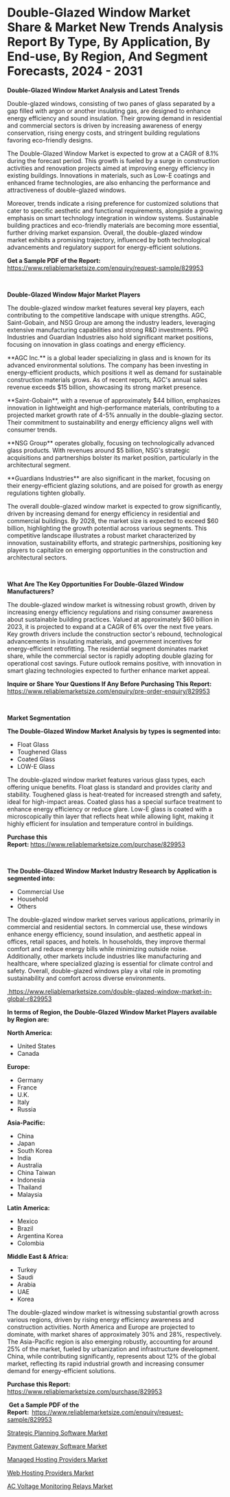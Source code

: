 <p><h1>Double-Glazed Window Market Share & Market New Trends Analysis Report By Type, By Application, By End-use, By Region, And Segment Forecasts, 2024 - 2031</h1></p><p><strong>Double-Glazed Window Market Analysis and Latest Trends</strong></p>
<p><p>Double-glazed windows, consisting of two panes of glass separated by a gap filled with argon or another insulating gas, are designed to enhance energy efficiency and sound insulation. Their growing demand in residential and commercial sectors is driven by increasing awareness of energy conservation, rising energy costs, and stringent building regulations favoring eco-friendly designs.</p><p>The Double-Glazed Window Market is expected to grow at a CAGR of 8.1% during the forecast period. This growth is fueled by a surge in construction activities and renovation projects aimed at improving energy efficiency in existing buildings. Innovations in materials, such as Low-E coatings and enhanced frame technologies, are also enhancing the performance and attractiveness of double-glazed windows. </p><p>Moreover, trends indicate a rising preference for customized solutions that cater to specific aesthetic and functional requirements, alongside a growing emphasis on smart technology integration in window systems. Sustainable building practices and eco-friendly materials are becoming more essential, further driving market expansion. Overall, the double-glazed window market exhibits a promising trajectory, influenced by both technological advancements and regulatory support for energy-efficient solutions.</p></p>
<p><strong>Get a Sample PDF of the Report:&nbsp;</strong> <a href="https://www.reliablemarketsize.com/enquiry/request-sample/829953?utm_campaign=1293&utm_medium=2&utm_source=Github&utm_content=ia&utm_term=08102024&utm_id=double-glazed-window">https://www.reliablemarketsize.com/enquiry/request-sample/829953</a></p>
<p>&nbsp;</p>
<p><strong>Double-Glazed Window Major Market Players</strong></p>
<p><p>The double-glazed window market features several key players, each contributing to the competitive landscape with unique strengths. AGC, Saint-Gobain, and NSG Group are among the industry leaders, leveraging extensive manufacturing capabilities and strong R&D investments. PPG Industries and Guardian Industries also hold significant market positions, focusing on innovation in glass coatings and energy efficiency. </p><p>**AGC Inc.** is a global leader specializing in glass and is known for its advanced environmental solutions. The company has been investing in energy-efficient products, which positions it well as demand for sustainable construction materials grows. As of recent reports, AGC's annual sales revenue exceeds $15 billion, showcasing its strong market presence.</p><p>**Saint-Gobain**, with a revenue of approximately $44 billion, emphasizes innovation in lightweight and high-performance materials, contributing to a projected market growth rate of 4-5% annually in the double-glazing sector. Their commitment to sustainability and energy efficiency aligns well with consumer trends.</p><p>**NSG Group** operates globally, focusing on technologically advanced glass products. With revenues around $5 billion, NSG's strategic acquisitions and partnerships bolster its market position, particularly in the architectural segment.</p><p>**Guardians Industries** are also significant in the market, focusing on their energy-efficient glazing solutions, and are poised for growth as energy regulations tighten globally.</p><p>The overall double-glazed window market is expected to grow significantly, driven by increasing demand for energy efficiency in residential and commercial buildings. By 2028, the market size is expected to exceed $60 billion, highlighting the growth potential across various segments. This competitive landscape illustrates a robust market characterized by innovation, sustainability efforts, and strategic partnerships, positioning key players to capitalize on emerging opportunities in the construction and architectural sectors.</p></p>
<p>&nbsp;</p>
<p><strong>What Are The Key Opportunities For Double-Glazed Window Manufacturers?</strong></p>
<p><p>The double-glazed window market is witnessing robust growth, driven by increasing energy efficiency regulations and rising consumer awareness about sustainable building practices. Valued at approximately $60 billion in 2023, it is projected to expand at a CAGR of 6% over the next five years. Key growth drivers include the construction sector's rebound, technological advancements in insulating materials, and government incentives for energy-efficient retrofitting. The residential segment dominates market share, while the commercial sector is rapidly adopting double glazing for operational cost savings. Future outlook remains positive, with innovation in smart glazing technologies expected to further enhance market appeal.</p></p>
<p><strong>Inquire or Share Your Questions If Any Before Purchasing This Report:</strong> <a href="https://www.reliablemarketsize.com/enquiry/pre-order-enquiry/829953?utm_campaign=1293&utm_medium=2&utm_source=Github&utm_content=ia&utm_term=08102024&utm_id=double-glazed-window">https://www.reliablemarketsize.com/enquiry/pre-order-enquiry/829953</a></p>
<p>&nbsp;</p>
<p><strong>Market Segmentation</strong></p>
<p><strong>The Double-Glazed Window Market Analysis by types is segmented into:</strong></p>
<p><ul><li>Float Glass</li><li>Toughened Glass</li><li>Coated Glass</li><li>LOW-E Glass</li></ul></p>
<p><p>The double-glazed window market features various glass types, each offering unique benefits. Float glass is standard and provides clarity and stability. Toughened glass is heat-treated for increased strength and safety, ideal for high-impact areas. Coated glass has a special surface treatment to enhance energy efficiency or reduce glare. Low-E glass is coated with a microscopically thin layer that reflects heat while allowing light, making it highly efficient for insulation and temperature control in buildings.</p></p>
<p><strong>Purchase this Report:&nbsp;</strong><a href="https://www.reliablemarketsize.com/purchase/829953?utm_campaign=1293&utm_medium=2&utm_source=Github&utm_content=ia&utm_term=08102024&utm_id=double-glazed-window">https://www.reliablemarketsize.com/purchase/829953</a></p>
<p>&nbsp;</p>
<p><strong>The Double-Glazed Window Market Industry Research by Application is segmented into:</strong></p>
<p><ul><li>Commercial Use</li><li>Household</li><li>Others</li></ul></p>
<p><p>The double-glazed window market serves various applications, primarily in commercial and residential sectors. In commercial use, these windows enhance energy efficiency, sound insulation, and aesthetic appeal in offices, retail spaces, and hotels. In households, they improve thermal comfort and reduce energy bills while minimizing outside noise. Additionally, other markets include industries like manufacturing and healthcare, where specialized glazing is essential for climate control and safety. Overall, double-glazed windows play a vital role in promoting sustainability and comfort across diverse environments.</p></p>
<p><a href="https://www.reliablemarketsize.com/double-glazed-window-market-in-global-r829953?utm_campaign=1293&utm_medium=2&utm_source=Github&utm_content=ia&utm_term=08102024&utm_id=double-glazed-window">&nbsp;https://www.reliablemarketsize.com/double-glazed-window-market-in-global-r829953</a></p>
<p><strong>In terms of Region, the Double-Glazed Window Market Players available by Region are:</strong></p>
<p>
    <p> <strong> North America: </strong>
        <ul>
            <li>United States</li>
            <li>Canada</li>
        </ul>
        </p> 
    <p> <strong> Europe: </strong>
        <ul>
            <li>Germany</li>
            <li>France</li>
            <li>U.K.</li>
            <li>Italy</li>
            <li>Russia</li>
        </ul>
        </p> 
    <p> <strong> Asia-Pacific: </strong>
        <ul>
            <li>China</li>
            <li>Japan</li>
            <li>South Korea</li>
            <li>India</li>
            <li>Australia</li>
            <li>China Taiwan</li>
            <li>Indonesia</li>
            <li>Thailand</li>
            <li>Malaysia</li>
        </ul>
        </p> 
    <p> <strong> Latin America: </strong>
        <ul>
            <li>Mexico</li>
            <li>Brazil</li>
            <li>Argentina Korea</li>
            <li>Colombia</li>
        </ul>
        </p> 
    <p> <strong> Middle East & Africa: </strong>
        <ul>
            <li>Turkey</li>
            <li>Saudi</li>
            <li>Arabia</li>
            <li>UAE</li>
            <li>Korea</li>
        </ul>
    </p>
    </p>
<p><p>The double-glazed window market is witnessing substantial growth across various regions, driven by rising energy efficiency awareness and construction activities. North America and Europe are projected to dominate, with market shares of approximately 30% and 28%, respectively. The Asia-Pacific region is also emerging robustly, accounting for around 25% of the market, fueled by urbanization and infrastructure development. China, while contributing significantly, represents about 12% of the global market, reflecting its rapid industrial growth and increasing consumer demand for energy-efficient solutions.</p></p>
<p><strong>Purchase this Report: </strong><a href="https://www.reliablemarketsize.com/purchase/829953?utm_campaign=1293&utm_medium=2&utm_source=Github&utm_content=ia&utm_term=08102024&utm_id=double-glazed-window">https://www.reliablemarketsize.com/purchase/829953</a></p>
<p>&nbsp;<strong>Get a Sample PDF of the Report:&nbsp;&nbsp;</strong><a href="https://www.reliablemarketsize.com/enquiry/request-sample/829953?utm_campaign=1293&utm_medium=2&utm_source=Github&utm_content=ia&utm_term=08102024&utm_id=double-glazed-window">https://www.reliablemarketsize.com/enquiry/request-sample/829953</a></p>
<p><strong></strong></p>
<p><p><a href="https://www.linkedin.com/pulse/strategic-planning-software-market-size-growth-trends-statistics-anove?utm_campaign=1293&utm_medium=2&utm_source=Github&utm_content=ia&utm_term=08102024&utm_id=double-glazed-window">Strategic Planning Software Market</a></p><p><a href="https://www.linkedin.com/pulse/navigating-payment-gateway-software-market-expert-analysis-forecast-xfcte?utm_campaign=1293&utm_medium=2&utm_source=Github&utm_content=ia&utm_term=08102024&utm_id=double-glazed-window">Payment Gateway Software Market</a></p><p><a href="https://www.linkedin.com/pulse/future-innovation-global-managed-hosting-providers-market-growth-klzee?utm_campaign=1293&utm_medium=2&utm_source=Github&utm_content=ia&utm_term=08102024&utm_id=double-glazed-window">Managed Hosting Providers Market</a></p><p><a href="https://www.linkedin.com/pulse/comprehensive-web-hosting-providers-market-report-segmentation-fa4de?utm_campaign=1293&utm_medium=2&utm_source=Github&utm_content=ia&utm_term=08102024&utm_id=double-glazed-window">Web Hosting Providers Market</a></p><p><a href="https://issuu.com/reportprime-2/docs/ac-voltage-monitoring-relays-market_6110d39923ec76?utm_campaign=1293&utm_medium=2&utm_source=Github&utm_content=ia&utm_term=08102024&utm_id=double-glazed-window">AC Voltage Monitoring Relays Market</a></p></p>